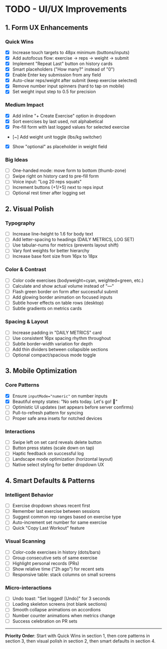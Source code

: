 # TODO - UI/UX Improvements

## 1. Form UX Enhancements

### Quick Wins
- [x] Increase touch targets to 48px minimum (buttons/inputs)
- [x] Add autofocus flow: exercise → reps → weight → submit
- [x] Implement "Repeat Last" button on history cards
- [x] Smart placeholders ("How many?" instead of "0")
- [x] Enable Enter key submission from any field
- [x] Auto-clear reps/weight after submit (keep exercise selected)
- [x] Remove number input spinners (hard to tap on mobile)
- [x] Set weight input step to 0.5 for precision

### Medium Impact
- [x] Add inline "+ Create Exercise" option in dropdown
- [x] Sort exercises by last used, not alphabetical
- [x] Pre-fill form with last logged values for selected exercise
- [~] Add weight unit toggle (lbs/kg switcher)
- [x] Show "optional" as placeholder in weight field

### Big Ideas
- [ ] One-handed mode: move form to bottom (thumb-zone)
- [ ] Swipe right on history card to pre-fill form
- [ ] Voice input: "Log 20 reps squats"
- [ ] Increment buttons (+1/+5) next to reps input
- [ ] Optional rest timer after logging set

## 2. Visual Polish

### Typography
- [ ] Increase line-height to 1.6 for body text
- [ ] Add letter-spacing to headings (DAILY METRICS, LOG SET)
- [ ] Use tabular-nums for metrics (prevents layout shift)
- [ ] Vary font weights for better hierarchy
- [ ] Increase base font size from 16px to 18px

### Color & Contrast
- [ ] Color code exercises (bodyweight=cyan, weighted=green, etc.)
- [ ] Calculate and show actual volume instead of "—"
- [ ] Flash green border on form after successful submit
- [ ] Add glowing border animation on focused inputs
- [ ] Subtle hover effects on table rows (desktop)
- [ ] Subtle gradients on metrics cards

### Spacing & Layout
- [ ] Increase padding in "DAILY METRICS" card
- [ ] Use consistent 16px spacing rhythm throughout
- [ ] Subtle border-width variation for depth
- [ ] Add thin dividers between collapsible sections
- [ ] Optional compact/spacious mode toggle

## 3. Mobile Optimization

### Core Patterns
- [x] Ensure `inputMode="numeric"` on number inputs
- [x] Beautiful empty states: "No sets today. Let's go! 💪"
- [ ] Optimistic UI updates (set appears before server confirms)
- [ ] Pull-to-refresh pattern for syncing
- [ ] Proper safe area insets for notched devices

### Interactions
- [ ] Swipe left on set card reveals delete button
- [ ] Button press states (scale down on tap)
- [ ] Haptic feedback on successful log
- [ ] Landscape mode optimization (horizontal layout)
- [ ] Native select styling for better dropdown UX

## 4. Smart Defaults & Patterns

### Intelligent Behavior
- [ ] Exercise dropdown shows recent first
- [ ] Remember last exercise between sessions
- [ ] Suggest common rep ranges based on exercise type
- [ ] Auto-increment set number for same exercise
- [ ] Quick "Copy Last Workout" feature

### Visual Scanning
- [ ] Color-code exercises in history (dots/bars)
- [ ] Group consecutive sets of same exercise
- [ ] Highlight personal records (PRs)
- [ ] Show relative time ("2h ago") for recent sets
- [ ] Responsive table: stack columns on small screens

### Micro-interactions
- [ ] Undo toast: "Set logged! [Undo]" for 3 seconds
- [ ] Loading skeleton screens (not blank sections)
- [ ] Smooth collapse animations on accordions
- [ ] Number counter animations when metrics change
- [ ] Success celebration on PR sets

---

**Priority Order**: Start with Quick Wins in section 1, then core patterns in section 3, then visual polish in section 2, then smart defaults in section 4.
